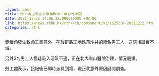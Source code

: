```yaml
---
layout: post
title: 勞工處正調查赤鱲角致命工業意外原因
date: 2021-12-22 14:06:32.000000000 +08:00
link: https://news.rthk.hk/rthk/ch/component/k2/1625500-20211222.htm
categories: rthk
---
```


赤鱲角發生致命工業意外，在駿群路工地跌落沙井的兩名男工人，送院後證實不治。

另外3名男工人懷疑吸入沼氣不適，正在北大嶼山醫院治理，情況嚴重。

勞工處表示，接報後已即時派員到場，現正就意外原因展開調查。

